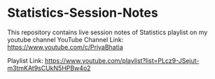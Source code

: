 # Statistics-Session-Notes
This repository contains live session notes of Statistics playlist on my youtube channel
YouTube Channel Link: https://www.youtube.com/c/PriyaBhatia

Playlist Link: https://www.youtube.com/playlist?list=PLcz9-JSejut-m3tmKAt9sCUkN5HPBw4o2
